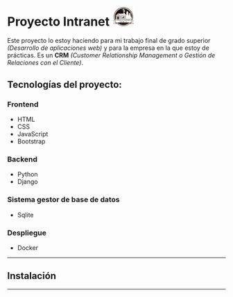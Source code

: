 <h1>
 Proyecto Intranet
 <img src="/static/img/logo_2.png" alt="logo" width="50">
</h1>

Este proyecto lo estoy haciendo para mi trabajo final de grado superior *(Desarrollo de aplicaciones web)* y para la empresa en la que estoy de prácticas. Es un **CRM** *(Customer Relationship Management o Gestión de Relaciones con el Cliente)*.

## Tecnologías del proyecto:

### Frontend
 - HTML
 - CSS
 - JavaScript
 - Bootstrap
### Backend
 - Python
 - Django
### Sistema gestor de base de datos
 - Sqlite
### Despliegue
 - Docker

---

## Instalación

---

